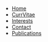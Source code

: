 <nav>

- [Home][home]
- [CurrVitae][currvitae]
- [Interests][interests]
- [Contact][contact]
- [Publications][publications]

</nav>
<div class="content">

[home]: ./index.html
[interests]: ./interests.html
[contact]: ./contact.html
[currvitae]: ./currvitae.html
[publications]: ./publications.html
[cv]: ./currvitae.pdf "Curriculum Vitae (German)"
[conti]: https://www.continental-automotive.com/ "Continental Automotive GmbH"
[andrena]: https://www.andrena.de "Andrena Objects"
[senacor]: https://senacor.com/ "Senacor"
[fsi]: https://www-app.uni-regensburg.de/Studentisches/FS_MathePhysik/cmsms/ "Fachschaftsinitiative Mathe/Physik Uni Regensburg"
[tcr]: https://tcrev.de/ "Tauchclub Ratisbona"
[studienstiftung]: https://www.studienstiftung.de/en/about-us/ "Studienstiftung des Deutschen Volkes"
[max-weber-programm]: https://www.elitenetzwerk.bayern.de/maxweberprogramm/ueberblick/?L=2 "Max-Weber-Programm des bayerischen Staates"
[mathefak]: https://www.uni-regensburg.de/mathematics/faculty/ "Faculty of Mathematics, University of Regensburg"
[physikfak]: http://www.physik.uni-regensburg.de/ "Faculty of Physics, University of Regensburg"
[uniregensburg]: https://www.uni-regensburg.de/index.html.en "University of Regensburg"
[schmid]: https://www.uni-bamberg.de/en/cogsys/schmid-ute/ "Prof. Dr. Ute Schmid"
[cogsys]: https://www.uni-bamberg.de/en/cogsys/ "Department Cognitive Systems, Faculty of Information Systems and Applied Computer Sciences, University of Bamberg"
